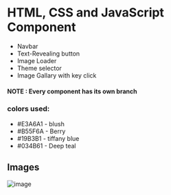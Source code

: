 # HTML, CSS and JavaScript Component 
- Navbar
- Text-Revealing button
- Image Loader
- Theme selector
- Image Gallary with key click

#### NOTE : Every component has its own branch 

### colors used: 
- #E3A6A1 - blush
- #B55F6A - Berry
- #19B3B1 - tiffany blue
- #034B61 - Deep teal

## Images
![image](https://user-images.githubusercontent.com/58331578/148201410-a8f015a5-06b9-478f-96d3-a4df26d4165e.png)


